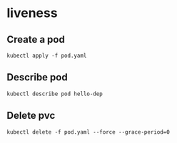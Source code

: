 # liveness

## Create a pod

```$bash
kubectl apply -f pod.yaml
```

## Describe pod

```$bash
kubectl describe pod hello-dep
```

## Delete pvc

```$bash
kubectl delete -f pod.yaml --force --grace-period=0
```
